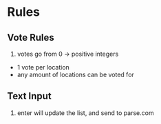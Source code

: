 # Rules

## Vote Rules
 1. votes go from 0 -> positive integers
 * 1 vote per location
 * any amount of locations can be voted for

## Text Input
 1. enter will update the list, and send to parse.com
